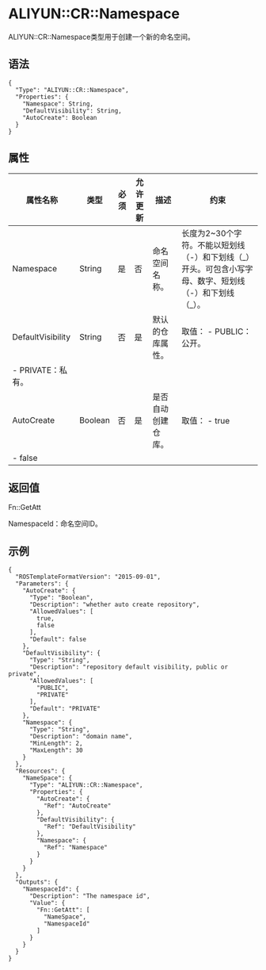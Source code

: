 # ALIYUN::CR::Namespace

ALIYUN::CR::Namespace类型用于创建一个新的命名空间。

## 语法

```
{
  "Type": "ALIYUN::CR::Namespace",
  "Properties": {
    "Namespace": String,
    "DefaultVisibility": String,
    "AutoCreate": Boolean
  }
}
```

## 属性

|属性名称|类型|必须|允许更新|描述|约束|
|----|--|--|----|--|--|
|Namespace|String|是|否|命名空间名称。|长度为2~30个字符。不能以短划线（-）和下划线（\_）开头。可包含小写字母、数字、短划线（-）和下划线（\_）。|
|DefaultVisibility|String|否|是|默认的仓库属性。|取值： -   PUBLIC：公开。
-   PRIVATE：私有。 |
|AutoCreate|Boolean|否|是|是否自动创建仓库。|取值： -   true
-   false |

## 返回值

Fn::GetAtt

NamespaceId：命名空间ID。

## 示例

```
{
  "ROSTemplateFormatVersion": "2015-09-01",
  "Parameters": {
    "AutoCreate": {
      "Type": "Boolean",
      "Description": "whether auto create repository",
      "AllowedValues": [
        true,
        false
      ],
      "Default": false
    },
    "DefaultVisibility": {
      "Type": "String",
      "Description": "repository default visibility, public or private",
      "AllowedValues": [
        "PUBLIC",
        "PRIVATE"
      ],
      "Default": "PRIVATE"
    },
    "Namespace": {
      "Type": "String",
      "Description": "domain name",
      "MinLength": 2,
      "MaxLength": 30
    }
  },
  "Resources": {
    "NameSpace": {
      "Type": "ALIYUN::CR::Namespace",
      "Properties": {
        "AutoCreate": {
          "Ref": "AutoCreate"
        },
        "DefaultVisibility": {
          "Ref": "DefaultVisibility"
        },
        "Namespace": {
          "Ref": "Namespace"
        }
      }
    }
  },
  "Outputs": {
    "NamespaceId": {
      "Description": "The namespace id",
      "Value": {
        "Fn::GetAtt": [
          "NameSpace",
          "NamespaceId"
        ]
      }
    }
  }
}
```

